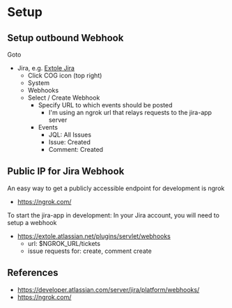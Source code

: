 


# Setup

## Setup outbound Webhook
Goto 
- Jira, e.g. [Extole Jira](https://extole.atlassian.net/)
  - Click COG icon (top right)
  - System
  - Webhooks
  - Select / Create Webhook
    - Specify URL to which events should be posted
      - I'm using an ngrok url that relays requests to the jira-app server
    - Events
      - JQL: All Issues
      - Issue: Created
      - Comment: Created

## Public IP for Jira Webhook

An easy way to get a publicly accessible endpoint for development is ngrok
- https://ngrok.com/

To start the jira-app in development:
In your Jira account, you will need to setup a webhook
- https://extole.atlassian.net/plugins/servlet/webhooks
  - url: $NGROK_URL/tickets
  - issue requests for: create, comment create


## References
- https://developer.atlassian.com/server/jira/platform/webhooks/
- https://ngrok.com/

